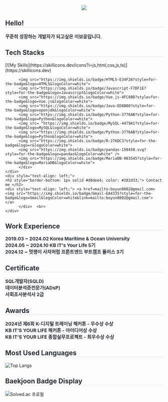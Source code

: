 <div align= "center">
    <img src="https://capsule-render.vercel.app/api?type=waving&color=a1cbf2&height=120&text=BoYun%20GitHub&animation=&fontColor=84aae6&fontSize=70" />
    </div>
    <div style="text-align: left;"> 
    <h2 style="border-bottom: 1px solid #d8dee4; color: #282d33;"> Hello! </h2>  
    <div style="font-weight: 700; font-size: 15px; text-align: left; color: #282d33;"> 꾸준히 성장하는 개발자가 되고싶은 이보윤입니다. </div> 
    </div>
    <div style="text-align: left;">
    <h2 style="border-bottom: 1px solid #d8dee4; color: #282d33;"> Tech Stacks </h2>
    <div style="margin: ; text-align: left;" "text-align: left;">
    [![My Skills](https://skillicons.dev/icons?i=js,html,css,js,ts)](https://skillicons.dev)



        
          <img src="https://img.shields.io/badge/HTML5-E34F26?style=for-the-badge&logo=HTML5&logoColor=white">
          <img src="https://img.shields.io/badge/Javascript-F7DF1E?style=for-the-badge&logo=Javascript&logoColor=white">
          <img src="https://img.shields.io/badge/Vue.js-4FC08D?style=for-the-badge&logo=Vue.js&logoColor=white">
          <img src="https://img.shields.io/badge/Java-ED8B00?style=for-the-badge&logo=openjdk&logoColor=white">
          <img src="https://img.shields.io/badge/Python-3776AB?style=for-the-badge&logo=Python&logoColor=white">
          <img src= "https://img.shields.io/badge/MySQL-4479A1?style=for-the-badge&logo=MySQL&logoColor=white">
          <img src="https://img.shields.io/badge/Python-3776AB?style=for-the-badge&logo=Python&logoColor=white">
          <img src="https://img.shields.io/badge/R-276DC3?style=for-the-badge&logo=r&logoColor=white">
          <img src="https://img.shields.io/badge/pandas-150458.svg?style=for-the-badge&logo=pandas&logoColor=white" />
          <img src="https://img.shields.io/badge/MariaDB-003545?style=for-the-badge&logo=MariaDB&logoColor=white">
          </div>
    </div>
    <div style="text-align: left;">
    <h2 style="border-bottom: 1px solid #d8dee4; color: #282d33;"> Contact me </h2>
    <div style="text-align: left;"> <a href=mailto:boyun0802@gmail.com> <img src="https://img.shields.io/badge/Gmail-EA4335?style=for-the-badge&logo=Gmail&logoColor=white&link=mailto:boyun0802@gmail.com"> </a>
          </div>  <br> 
    </div>

<h2 style="border-bottom: 1px solid #d8dee4; color: #282d33;"> Work Experience </h2>
<div style="font-weight: 700; font-size: 15px; text-align: left; color: #282d33;"> 2019.03 ~ 2024.02 Korea Maritime & Ocean University </div> 
<div style="font-weight: 700; font-size: 15px; text-align: left; color: #282d33;"> 2024.05 ~ 2024.10 KB IT's Your Life 5기 </div> 
<div style="font-weight: 700; font-size: 15px; text-align: left; color: #282d33;"> 2024.12 ~ 멋쟁이 사자처럼 프론트엔드 부트캠프 플러스 3기 </div> 

<h2 style="border-bottom: 1px solid #d8dee4; color: #282d33;"> Certificate </h2>
<div style="font-weight: 700; font-size: 15px; text-align: left; color: #282d33;"> SQL개발자(SQLD) </div> 
<div style="font-weight: 700; font-size: 15px; text-align: left; color: #282d33;"> 데이터분석준전문가(ADsP) </div> 
<div style="font-weight: 700; font-size: 15px; text-align: left; color: #282d33;"> 사회조사분석사 2급 </div> 

<h2 style="border-bottom: 1px solid #d8dee4; color: #282d33;"> Awards </h2>
<div style="font-weight: 700; font-size: 15px; text-align: left; color: #282d33;"> 2024년 제6회 K-디지털 트레이닝 해커톤 - 우수상 수상 </div> 
<div style="font-weight: 700; font-size: 15px; text-align: left; color: #282d33;"> KB IT'S YOUR LIFE 해커톤 - 아이디어상 수상 </div> 
<div style="font-weight: 700; font-size: 15px; text-align: left; color: #282d33;"> KB IT'S YOUR LIFE 종합실무프로젝트 - 최우수상 수상 </div> 
    
<h2 style="border-bottom: 1px solid #d8dee4; color: #282d33;"> Most Used Languages </h2>   

![Top Langs](https://github-readme-stats.vercel.app/api/top-langs/?username=BoyunLee&langs_count=8)

<h2 style="border-bottom: 1px solid #d8dee4; color: #282d33;"> Baekjoon Badge Display </h2>

![Solved.ac 프로필](http://mazassumnida.wtf/api/v2/generate_badge?boj=qhdbs0802)




    
    
